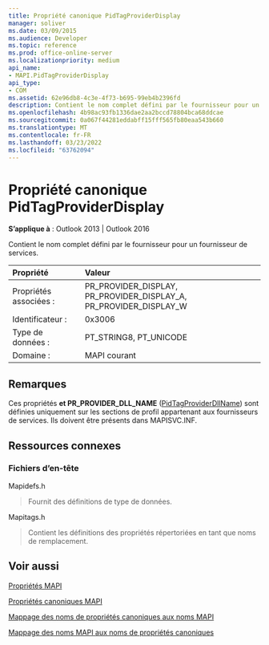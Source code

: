 ```yaml
---
title: Propriété canonique PidTagProviderDisplay
manager: soliver
ms.date: 03/09/2015
ms.audience: Developer
ms.topic: reference
ms.prod: office-online-server
ms.localizationpriority: medium
api_name:
- MAPI.PidTagProviderDisplay
api_type:
- COM
ms.assetid: 62e96db8-4c3e-4f73-b695-99eb4b2396fd
description: Contient le nom complet défini par le fournisseur pour un fournisseur de services. Ces propriétés et PR_PROVIDER_DLL_NAME sont définies uniquement sur les sections de profil des fournisseurs de services.
ms.openlocfilehash: 4b98ac93fb1336dae2aa2bccd78804bca68ddcae
ms.sourcegitcommit: 0a067f44281eddabff15fff565fb80eaa543b660
ms.translationtype: MT
ms.contentlocale: fr-FR
ms.lasthandoff: 03/23/2022
ms.locfileid: "63762094"
---
```

# <a name="pidtagproviderdisplay-canonical-property"></a>Propriété canonique PidTagProviderDisplay

  
  
**S’applique à** : Outlook 2013 | Outlook 2016 
  
Contient le nom complet défini par le fournisseur pour un fournisseur de services.
  
|Propriété |Valeur |
|:-----|:-----|
|Propriétés associées :  <br/> |PR_PROVIDER_DISPLAY, PR_PROVIDER_DISPLAY_A, PR_PROVIDER_DISPLAY_W  <br/> |
|Identificateur :  <br/> |0x3006  <br/> |
|Type de données :  <br/> |PT_STRING8, PT_UNICODE  <br/> |
|Domaine :  <br/> |MAPI courant  <br/> |
   
## <a name="remarks"></a>Remarques

Ces propriétés **et PR_PROVIDER_DLL_NAME** ([PidTagProviderDllName](pidtagproviderdllname-canonical-property.md)) sont définies uniquement sur les sections de profil appartenant aux fournisseurs de services. Ils doivent être présents dans MAPISVC.INF.
  
## <a name="related-resources"></a>Ressources connexes

### <a name="header-files"></a>Fichiers d’en-tête

Mapidefs.h
  
> Fournit des définitions de type de données.
    
Mapitags.h
  
> Contient les définitions des propriétés répertoriées en tant que noms de remplacement.
    
## <a name="see-also"></a>Voir aussi



[Propriétés MAPI](mapi-properties.md)
  
[Propriétés canoniques MAPI](mapi-canonical-properties.md)
  
[Mappage des noms de propriétés canoniques aux noms MAPI](mapping-canonical-property-names-to-mapi-names.md)
  
[Mappage des noms MAPI aux noms de propriétés canoniques](mapping-mapi-names-to-canonical-property-names.md)

